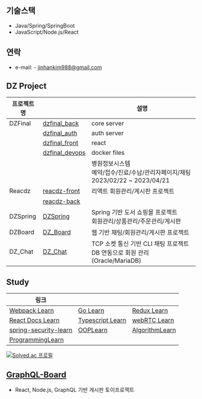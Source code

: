 
## 기술스택
- Java/Spring/SpringBoot
- JavaScript/Node.js/React

## 연락
- e-mail: - jinhankim988@gmail.com

## DZ Project
| 프로젝트명 |     | 설명 |
|------------|-------------|------|
| DZFinal | [dzfinal_back](https://github.com/jhkim988/dzfinal_back) | core server |
|  | [dzfinal_auth](https://github.com/jhkim988/dzfinal_auth) | auth server |
|  | [dzfinal_front](https://github.com/jhkim988/dzfinal_front) | react |
|  | [dzfinal_devops](https://github.com/jhkim988/devops) | docker files |
|  |  |병원정보시스템 <br> 예약/접수/진료/수납/관리자페이지/채팅  <br> 2023/02/22 ~ 2023/04/21| 
| Reacdz | [reacdz-front](https://github.com/jhkim988/reacdz-front) | 리액트 회원관리/게시판 프로젝트 |
|  | [reacdz-back](https://github.com/jhkim988/reacdz-back) |  |
| DZSpring | [DZSpring](https://github.com/jhkim988/DZSpring) | Spring 기반 도서 쇼핑몰 프로젝트 <br> 회원관리/상품관리/주문관리/게시판|
| DZBoard | [DZ_Board](https://github.com/jhkim988/DZBoard) | 웹 기반 채팅/회원관리/게시판 프로젝트 |
| DZ_Chat | [DZ_Chat](https://github.com/jhkim988/DZ_Chat) | TCP 소켓 통신 기반 CLI 채팅 프로젝트 <br> DB 연동으로 회원 관리(Oracle/MariaDB)|
## Study
|  링크  |      |      |
|------|------|------|
| [Webpack Learn](https://github.com/jhkim988/webpack-learn) | [Go Learn](https://github.com/jhkim988/go-learn) | [Redux Learn](https://github.com/jhkim988/redux-learn) |
| [React Docs Learn](https://github.com/jhkim988/react-docs-learn) | [Typescript Learn](https://github.com/jhkim988/typescript-learn) | [webRTC Learn](https://github.com/jhkim988/web_rtc_learn) |
| [spring-security-learn](https://github.com/jhkim988/spring-security-learn) | [OOPLearn](https://github.com/jhkim988/OOPLearn) | [AlgorithmLearn](https://github.com/jhkim988/AlgorithmLearn) |
| [ProgrammingLearn](https://github.com/jhkim988/ProgrammingLearn) |       |       |


[![Solved.ac
프로필](http://mazassumnida.wtf/api/v2/generate_badge?boj=fccva)](https://solved.ac/fccva)

## [GraphQL-Board](https://github.com/jhkim988/Graphql-Board)
- React, Node.js, GraphQL 기반 게시판 토이프로젝트

